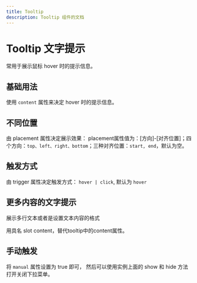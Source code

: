```yaml
---
title: Tooltip
description: Tooltip 组件的文档
---
```


# Tooltip 文字提示
常用于展示鼠标 hover 时的提示信息。

## 基础用法
使用 `content` 属性来决定 hover 时的提示信息。


<preview path="../demo/Tooltip/Basic.vue" title="基础用法" description="Tooltip 组件的基础用法"></preview>

## 不同位置
由 placement 属性决定展示效果： placement属性值为：[方向]-[对齐位置]；四个方向：`top、left、right、bottom`；三种对齐位置：`start, end`，默认为空。


<preview path="../demo/Tooltip/Placement.vue" title="不同位置" description="Tooltip 组件的不同位置"></preview>

## 触发方式
由 trigger 属性决定触发方式： `hover | click`, 默认为 `hover`


<preview path="../demo/Tooltip/Trigger.vue" title="触发方式" description="Tooltip 组件的触发方式"></preview>

## 更多内容的文字提示​
展示多行文本或者是设置文本内容的格式

用具名 slot content，替代tooltip中的content属性。


<preview path="../demo/Tooltip/Slot.vue" title="更多内容的文字提示​" description="Tooltip 组件的更多内容的文字提示​"></preview>

## 手动触发​
将 `manual` 属性设置为 true 即可， 然后可以使用实例上面的 show 和 hide 方法打开关闭下拉菜单。

<preview path="../demo/Tooltip/Manual.vue" title="手动触发​​" description="Tooltip 组件的手动触发​​"></preview>